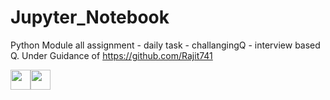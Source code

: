 # Jupyter_Notebook
Python Module all assignment - daily task - challangingQ - interview based Q.
Under Guidance of https://github.com/Rajit741
<p align="left"> <a href="https://www.github.com/Rajit741" target="_blank" rel="noreferrer"><img src="https://raw.githubusercontent.com/danielcranney/readme-generator/main/public/icons/socials/github.svg" width="32" height="32" /><a href="https://https://www.linkedin.com/in/nagaraju-ekkirala-103120226/" target="_blank" rel="noreferrer"><img src="https://raw.githubusercontent.com/danielcranney/readme-generator/main/public/icons/socials/linkedin.svg" width="32" height="32" /></a> 
